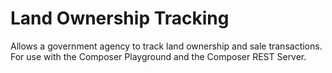 # Land Ownership Tracking

Allows a government agency to track land ownership and sale transactions. For use with the Composer Playground and the Composer REST Server.
